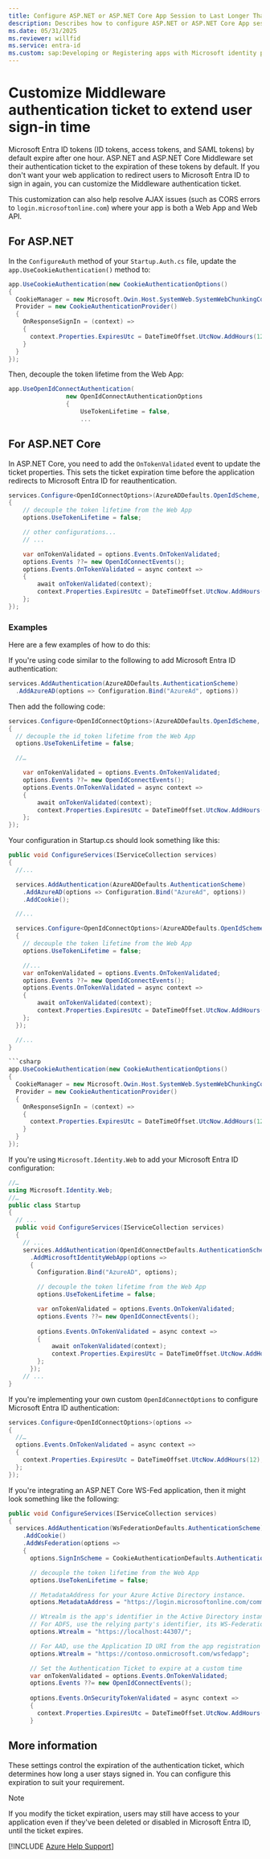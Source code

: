 ```yaml
---
title: Configure ASP.NET or ASP.NET Core App Session to Last Longer Than Entra ID Tokens
description: Describes how to configure ASP.NET or ASP.NET Core App session to last longer than Microsoft Entra ID token.
ms.date: 05/31/2025
ms.reviewer: willfid
ms.service: entra-id
ms.custom: sap:Developing or Registering apps with Microsoft identity platform
---
```

# Customize Middleware authentication ticket to extend user sign-in time

Microsoft Entra ID tokens (ID tokens, access tokens, and SAML tokens) by default expire after one hour. ASP.NET and ASP.NET Core Middleware set their authentication ticket to the expiration of these tokens by default. If you don't want your web application to redirect users to Microsoft Entra ID to sign in again, you can customize the Middleware authentication ticket.

This customization can also help resolve AJAX issues (such as CORS errors to `login.microsoftonline.com`) where your app is both a Web App and Web API.

## For ASP.NET

In the `ConfigureAuth` method of your `Startup.Auth.cs` file, update the `app.UseCookieAuthentication()` method to:

```csharp
app.UseCookieAuthentication(new CookieAuthenticationOptions()
{
  CookieManager = new Microsoft.Owin.Host.SystemWeb.SystemWebChunkingCookieManager(),
  Provider = new CookieAuthenticationProvider()
  {
    OnResponseSignIn = (context) =>
    {
      context.Properties.ExpiresUtc = DateTimeOffset.UtcNow.AddHours(12);
    }
  }
});
```
Then, decouple the token lifetime from the Web App:

```csharp
app.UseOpenIdConnectAuthentication(
                new OpenIdConnectAuthenticationOptions
                {
                    UseTokenLifetime = false,
                    ...

```

## For ASP.NET Core

In ASP.NET Core, you need to add the `OnTokenValidated` event to update the ticket properties. This sets the ticket expiration time before the application redirects to Microsoft Entra ID for reauthentication.

```csharp
services.Configure<OpenIdConnectOptions>(AzureADDefaults.OpenIdScheme, options =>
{
    // decouple the token lifetime from the Web App
    options.UseTokenLifetime = false;

    // other configurations...
    // ...

    var onTokenValidated = options.Events.OnTokenValidated;
    options.Events ??= new OpenIdConnectEvents();
    options.Events.OnTokenValidated = async context =>
    {
        await onTokenValidated(context);
        context.Properties.ExpiresUtc = DateTimeOffset.UtcNow.AddHours(12);
    };
});
```

### Examples

Here are a few examples of how to do this:

If you're using code similar to the following to add Microsoft Entra ID authentication:

```csharp
services.AddAuthentication(AzureADDefaults.AuthenticationScheme)
  .AddAzureAD(options => Configuration.Bind("AzureAd", options))
```

Then add the following code:

```csharp
services.Configure<OpenIdConnectOptions>(AzureADDefaults.OpenIdScheme, options =>
{
  // decouple the id_token lifetime from the Web App
  options.UseTokenLifetime = false;

  //…

    var onTokenValidated = options.Events.OnTokenValidated;
    options.Events ??= new OpenIdConnectEvents();
    options.Events.OnTokenValidated = async context =>
    {
        await onTokenValidated(context);
        context.Properties.ExpiresUtc = DateTimeOffset.UtcNow.AddHours(12);
    };
});
```

Your configuration in Startup.cs should look something like this:

```csharp
public void ConfigureServices(IServiceCollection services)
{
  //...

  services.AddAuthentication(AzureADDefaults.AuthenticationScheme)
    .AddAzureAD(options => Configuration.Bind("AzureAd", options))
    .AddCookie();

  //...

  services.Configure<OpenIdConnectOptions>(AzureADDefaults.OpenIdScheme, options =>
  {
    // decouple the token lifetime from the Web App
    options.UseTokenLifetime = false;

    //...
    var onTokenValidated = options.Events.OnTokenValidated;
    options.Events ??= new OpenIdConnectEvents();
    options.Events.OnTokenValidated = async context =>
    {
        await onTokenValidated(context);
        context.Properties.ExpiresUtc = DateTimeOffset.UtcNow.AddHours(12);
    };
  });

  //...
}

```csharp
app.UseCookieAuthentication(new CookieAuthenticationOptions()
{
  CookieManager = new Microsoft.Owin.Host.SystemWeb.SystemWebChunkingCookieManager(),
  Provider = new CookieAuthenticationProvider()
  {
    OnResponseSignIn = (context) =>
    {
      context.Properties.ExpiresUtc = DateTimeOffset.UtcNow.AddHours(12);
    }
  }
});
```

If you're using `Microsoft.Identity.Web` to add your Microsoft Entra ID configuration:

```csharp
//…
using Microsoft.Identity.Web;
//…
public class Startup
{
  // ...
  public void ConfigureServices(IServiceCollection services)
  {
    // ...
    services.AddAuthentication(OpenIdConnectDefaults.AuthenticationScheme)
      .AddMicrosoftIdentityWebApp(options =>
      {
        Configuration.Bind("AzureAD", options);

        // decouple the token lifetime from the Web App
        options.UseTokenLifetime = false;

        var onTokenValidated = options.Events.OnTokenValidated;
        options.Events ??= new OpenIdConnectEvents();
     
        options.Events.OnTokenValidated = async context =>
        {
            await onTokenValidated(context);
            context.Properties.ExpiresUtc = DateTimeOffset.UtcNow.AddHours(12);
        };
      });
    // ...
}			
```

If you're implementing your own custom `OpenIdConnectOptions` to configure Microsoft Entra ID authentication:

```csharp
services.Configure<OpenIdConnectOptions>(options =>
{
  //…
  options.Events.OnTokenValidated = async context =>
  {
    context.Properties.ExpiresUtc = DateTimeOffset.UtcNow.AddHours(12);
  };
});
```

If you're integrating an ASP.NET Core WS-Fed application, then it might look something like the following:

```csharp
public void ConfigureServices(IServiceCollection services)
{
  services.AddAuthentication(WsFederationDefaults.AuthenticationScheme)  
    .AddCookie()
    .AddWsFederation(options =>
    {
      options.SignInScheme = CookieAuthenticationDefaults.AuthenticationScheme;

      // decouple the token lifetime from the Web App
      options.UseTokenLifetime = false;

      // MetadataAddress for your Azure Active Directory instance.
      options.MetadataAddress = "https://login.microsoftonline.com/common/federationmetadata/2007-06/federationmetadata.xml";

      // Wtrealm is the app's identifier in the Active Directory instance.
      // For ADFS, use the relying party's identifier, its WS-Federation Passive protocol URL:
      options.Wtrealm = "https://localhost:44307/";

      // For AAD, use the Application ID URI from the app registration's Overview blade:
      options.Wtrealm = "https://contoso.onmicrosoft.com/wsfedapp";

      // Set the Authentication Ticket to expire at a custom time      
      var onTokenValidated = options.Events.OnTokenValidated;
      options.Events ??= new OpenIdConnectEvents();
      
      options.Events.OnSecurityTokenValidated = async context =>
      {
        context.Properties.ExpiresUtc = DateTimeOffset.UtcNow.AddHours(12);
      }
```
## More information

These settings control the expiration of the authentication ticket, which determines how long a user stays signed in. You can configure this expiration to suit your requirement.

>[!NOTE]
> If you modify the ticket expiration, users may still have access to your application even if they've been deleted or disabled in Microsoft Entra ID, until the ticket expires.

[!INCLUDE [Azure Help Support](../../../includes/azure-help-support.md)]

